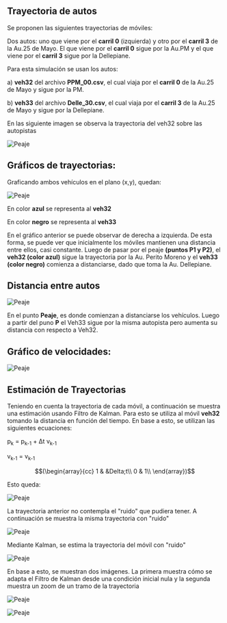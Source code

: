 ## Trayectoria de autos

Se proponen las siguientes trayectorias de móviles:

Dos autos: uno que viene por el __carril 0__ (izquierda) y otro por el __carril 3__ de la Au.25 de Mayo. El que viene por el __carril 0__ sigue por la Au.PM y el que viene por el __carril 3__ sigue por la Dellepiane.

Para esta simulación se usan los autos: 

a) __veh32__ del archivo __PPM_00.csv__, el cual viaja por el __carril 0__ de la Au.25 de Mayo y sigue por la PM.

b) __veh33__ del archivo __Delle_30.csv__, el cual viaja por el __carril 3__ de la Au.25 de Mayo y sigue por la Dellepiane.

En las siguiente imagen se observa la trayectoria del veh32 sobre las autopistas

![Peaje](Imgs/Movil_hacia_PM_Delle.png)


## Gráficos de trayectorias:

Graficando ambos vehículos en el plano (x,y), quedan:

![Peaje](Imgs/Ambos_Veh.png)

En color __azul__ se representa al __veh32__

En color __negro__ se representa al __veh33__

En el gráfico anterior se puede observar de derecha a izquierda. De esta forma, se puede ver que inicialmente los móviles mantienen una distancia entre ellos, casi constante. Luego de pasar por el peaje __(puntos P1 y P2)__, el __veh32 (color azul)__ sigue la trayectoria por la Au. Perito Moreno y el __veh33 (color negro)__ comienza a distanciarse, dado que toma la Au. Dellepiane.

## Distancia entre autos

![Peaje](Imgs/Distancia_autos.png)

En el punto __Peaje__, es donde comienzan a distanciarse los vehículos. Luego a partir del puno __P__ el Veh33 sigue por la misma autopista pero aumenta su distancia con respecto a Veh32.

## Gráfico de velocidades:

![Peaje](Imgs/Ambos_Vel.png)

## Estimación de Trayectorias

Teniendo en cuenta la trayectoria de cada móvil, a continuación se muestra una estimación usando Filtro de Kalman. Para esto se utiliza al móvil __veh32__ tomando la distancia en función del tiempo. En base a esto, se utilizan las siguientes ecuaciones:

p<sub>k</sub> = p<sub>k-1</sub> + &Delta;t v<sub>k-1</sub> 

v<sub>k-1</sub> =                        v<sub>k-1</sub> 

$$(\begin{array}{cc}
1 & &Delta;t\\
0 & 1\\
\end{array})$$



Esto queda:

![Peaje](Imgs/veh_32.png)

La trayectoria anterior no contempla el "ruido" que pudiera tener. A continuación se muestra la misma trayectoria con "ruido"

![Peaje](Imgs/veh_32_ruido.png)

Mediante Kalman, se estima la trayectoria del móvil con "ruido"

![Peaje](Imgs/veh_32_kalman.png)

En base a esto, se muestran dos imágenes. La primera muestra cómo se adapta el Filtro de Kalman desde una condición inicial nula y la segunda muestra un zoom de un tramo de la trayectoria

![Peaje](Imgs/veh_32_adapt.png)

![Peaje](Imgs/veh_32_kalman_tramo.png)







